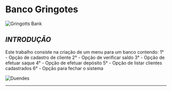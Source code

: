 # **Banco Gringotes**
![Gringotts Bank](https://user-images.githubusercontent.com/99230538/158251650-21f0d0db-4bdf-4e89-a8a5-eae999d90acd.gif)



## *INTRODUÇÃO*
Este trabalho consiste na criação de um menu para um banco contendo:
1° - Opção de cadastro de cliente
2° - Opção de verificar saldo
3° - Opção de efetuar saque
4° - Opção de efetuar depósito
5° - Opção de listar clientes cadastrados
6° - Opção para fechar o sistema

![Duendes](https://user-images.githubusercontent.com/99230538/158251712-b52955c2-2ccd-4819-9847-f5d0d9f9327d.gif)

***
